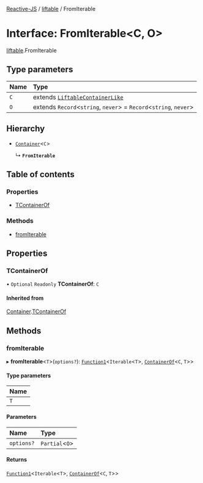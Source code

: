 [Reactive-JS](../README.md) / [liftable](../modules/liftable.md) / FromIterable

# Interface: FromIterable<C, O\>

[liftable](../modules/liftable.md).FromIterable

## Type parameters

| Name | Type |
| :------ | :------ |
| `C` | extends [`LiftableContainerLike`](liftable.LiftableContainerLike.md) |
| `O` | extends `Record`<`string`, `never`\> = `Record`<`string`, `never`\> |

## Hierarchy

- [`Container`](container.Container.md)<`C`\>

  ↳ **`FromIterable`**

## Table of contents

### Properties

- [TContainerOf](liftable.FromIterable.md#tcontainerof)

### Methods

- [fromIterable](liftable.FromIterable.md#fromiterable)

## Properties

### TContainerOf

• `Optional` `Readonly` **TContainerOf**: `C`

#### Inherited from

[Container](container.Container.md).[TContainerOf](container.Container.md#tcontainerof)

## Methods

### fromIterable

▸ **fromIterable**<`T`\>(`options?`): [`Function1`](../modules/functions.md#function1)<`Iterable`<`T`\>, [`ContainerOf`](../modules/container.md#containerof)<`C`, `T`\>\>

#### Type parameters

| Name |
| :------ |
| `T` |

#### Parameters

| Name | Type |
| :------ | :------ |
| `options?` | `Partial`<`O`\> |

#### Returns

[`Function1`](../modules/functions.md#function1)<`Iterable`<`T`\>, [`ContainerOf`](../modules/container.md#containerof)<`C`, `T`\>\>
